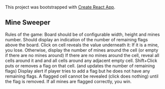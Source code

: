 This project was bootstrapped with [Create React App](https://github.com/facebookincubator/create-react-app).


## Mine Sweeper
Rules of the game:
Board should be of configurable width, height and mines number.
Should display an indication of the number of remaining flags above the board.
Click on cell reveals the value underneath it:
If it is a mine, you lose.
Otherwise, display the number of mines around the cell (or empty if there are no mines around)
If there are no mines around the cell, reveal all cells around it and and all cells around any adjacent empty cell.
Shift+Click puts or removes a flag on that cell. (and updates the number of remaining flags)
Display alert if player tries to add a flag but he does not have any remaining flags.
A flagged cell cannot be revealed (click does nothing) until the flag is removed.
If all mines are flagged correctly, you win.